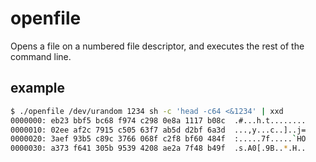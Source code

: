 # openfile

Opens a file on a numbered file descriptor, and executes the rest of the command line.

## example

```sh
$ ./openfile /dev/urandom 1234 sh -c 'head -c64 <&1234' | xxd
0000000: eb23 bbf5 bc68 f974 c298 0e8a 1117 b08c  .#...h.t........
0000010: 02ee af2c 7915 c505 63f7 ab5d d2bf 6a3d  ...,y...c..]..j=
0000020: 3aef 93b5 c89c 3766 068f c2f8 bf60 484f  :.....7f.....`HO
0000030: a373 f641 305b 9539 4208 ae2a 7f48 b49f  .s.A0[.9B..*.H..
```